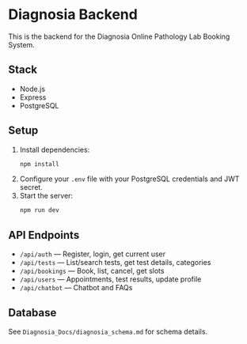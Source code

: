 # Diagnosia Backend

This is the backend for the Diagnosia Online Pathology Lab Booking System.

## Stack
- Node.js
- Express
- PostgreSQL

## Setup
1. Install dependencies:
   ```sh
   npm install
   ```
2. Configure your `.env` file with your PostgreSQL credentials and JWT secret.
3. Start the server:
   ```sh
   npm run dev
   ```

## API Endpoints
- `/api/auth` — Register, login, get current user
- `/api/tests` — List/search tests, get test details, categories
- `/api/bookings` — Book, list, cancel, get slots
- `/api/users` — Appointments, test results, update profile
- `/api/chatbot` — Chatbot and FAQs

## Database
See `Diagnosia_Docs/diagnosia_schema.md` for schema details.
